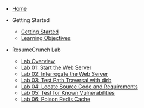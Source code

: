 <!-- docs/_sidebar.md -->

* [Home](/)

* Getting Started
  * [Getting Started](getting-started.md)
  * [Learning Objectives](learning-objectives.md)

* ResumeCrunch Lab
  * [Lab Overview](lab-overview.md)
  * [Lab 01: Start the Web Server](lab-01-start-server.md)
  * [Lab 02: Interrogate the Web Server](lab-02-interrogate-server.md)
  * [Lab 03: Test Path Traversal with dirb](lab-03-path-traversal.md)
  * [Lab 04: Locate Source Code and Requirements](lab-04-locate-source.md)
  * [Lab 05: Test for Known Vulnerabilities](lab-05-test-vulns.md)
  * [Lab 06: Poison Redis Cache](lab-06-redis-exploit.md)